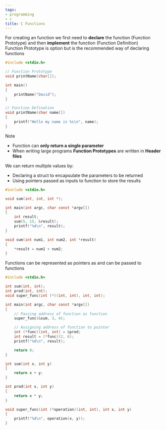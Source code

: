 ```yaml
---
tags:
- programming
- c
title: C Functions
---
```


For creating an function we first need to **declare** the function (Function Prototype) and then **implement** the function (Function Definition)  
Function Prototype is option but is the recommended way of declaring functions

````c
#include <stdio.h>

// Function Prototype
void printName(char[]);

int main()
{
    printName("David");
}

// Function Defination
void printName(char name[])
{
    printf("Hello my name is %s\n", name);
}
````

 > [!NOTE]
 > * Function can **only return a single parameter**
 > * When writing large programs **Function Prototypes** are written in **Header files**

We can return multiple values by:

* Declaring a struct to encapsulate the parameters to be returned
* Using pointers passed as inputs to function to store the results

````c
#include <stdio.h>

void sum(int, int, int *);

int main(int argc, char const *argv[])
{
    int result;
    sum(5, 15, &result);
    printf("%d\n", result);
}

void sum(int num1, int num2, int *result)
{
    *result = num1 + num2;
}
````

Functions can be represented as pointers as and can be passed to functions

````c
#include <stdio.h>

int sum(int, int);
int prod(int, int);
void super_func(int (*)(int, int), int, int);

int main(int argc, char const *argv[])
{
	// Passing address of function as function
    super_func(&sum, 3, 4);

	// Assigning address of function to pointer
    int (*func)(int, int) = &prod; 
    int result = (*func)(2, 6);
    printf("%d\n", result);

    return 0;
}

int sum(int x, int y)
{
    return x + y;
}

int prod(int x, int y)
{
    return x * y;
}

void super_func(int (*operation)(int, int), int x, int y)
{
    printf("%d\n", operation(x, y));
}
````
